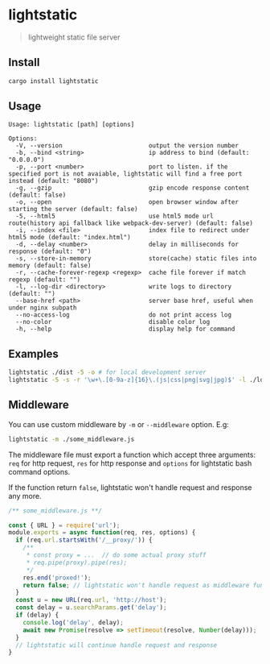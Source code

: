 # lightstatic

> lightweight static file server

## Install

````bash
cargo install lightstatic
````

## Usage

````
Usage: lightstatic [path] [options]

Options:
  -V, --version                        output the version number
  -b, --bind <string>                  ip address to bind (default: "0.0.0.0")
  -p, --port <number>                  port to listen. if the specified port is not avaiable, lightstatic will find a free port instead (default: "8080")
  -g, --gzip                           gzip encode response content (default: false)
  -o, --open                           open browser window after starting the server (default: false)
  -5, --html5                          use html5 mode url route(history api fallback like webpack-dev-server) (default: false)
  -i, --index <file>                   index file to redirect under html5 mode (default: "index.html")
  -d, --delay <number>                 delay in milliseconds for response (default: "0")
  -s, --store-in-memory                store(cache) static files into memory (default: false)
  -r, --cache-forever-regexp <regexp>  cache file forever if match regexp (default: "")
  -l, --log-dir <directory>            write logs to directory (default: "")
  --base-href <path>                   server base href, useful when under nginx subpath
  --no-access-log                      do not print access log
  --no-color                           disable color log
  -h, --help                           display help for command
````

## Examples

````bash
lightstatic ./dist -5 -o # for local development server
lightstatic -5 -s -r '\w+\.[0-9a-z]{16}\.(js|css|png|svg|jpg)$' -l ./log # for online static  spa server
````

## Middleware

You can use custom middleware by `-m` or `--middleware` option. E.g:

````bash
lightstatic -m ./some_middleware.js
````

The middleware file must export a function which accept three arguments: `req` for http request, `res` for http response and `options` for lightstatic bash command options. 

If the function return `false`, lightstatic won't handle request and response any more.

````js
/** some_middleware.js **/

const { URL } = require('url');
module.exports = async function(req, res, options) {
  if (req.url.startsWith('/__proxy/')) {
    /**
     * const proxy = ...  // do some actual proxy stuff
     * req.pipe(proxy).pipe(res);
     */
    res.end('proxed!');
    return false; // lightstatic won't handle request as middleware function return false
  }
  const u = new URL(req.url, 'http://host');
  const delay = u.searchParams.get('delay');
  if (delay) {
    console.log('delay', delay);
    await new Promise(resolve => setTimeout(resolve, Number(delay)));
  }
  // lightstatic will continue handle request and response
}
````